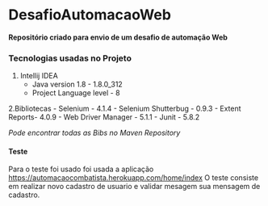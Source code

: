 # DesafioAutomacaoWeb
**Repositório criado para envio de um desafio de automação Web**

### Tecnologias usadas no Projeto

  1. Intellij IDEA
      * Java version 1.8 - 1.8.0_312
      * Project Language level - 8 

  2.Bibliotecas
      - Selenium - 4.1.4
      - Selenium Shutterbug - 0.9.3
      - Extent Reports- 4.0.9
      - Web Driver Manager - 5.1.1
      - Junit - 5.8.2
      
  _Pode encontrar todas as Bibs no *Maven Repository*_ 
  
#### Teste

  Para o teste foi usado foi usada a aplicação https://automacaocombatista.herokuapp.com/home/index
  O teste consiste em realizar novo cadastro de usuario e validar mesagem sua mensagem de cadastro. 
